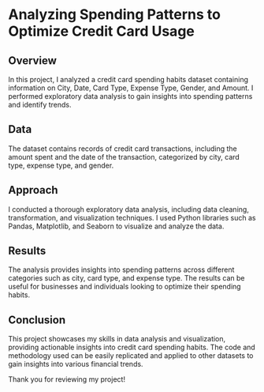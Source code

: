 # Analyzing Spending Patterns to Optimize Credit Card Usage
## Overview
In this project, I analyzed a credit card spending habits dataset containing information on City, Date, Card Type, Expense Type, Gender, and Amount. I performed exploratory data analysis to gain insights into spending patterns and identify trends.

## Data
The dataset contains records of credit card transactions, including the amount spent and the date of the transaction, categorized by city, card type, expense type, and gender.

## Approach
I conducted a thorough exploratory data analysis, including data cleaning, transformation, and visualization techniques. I used Python libraries such as Pandas, Matplotlib, and Seaborn to visualize and analyze the data.

## Results
The analysis provides insights into spending patterns across different categories such as city, card type, and expense type. The results can be useful for businesses and individuals looking to optimize their spending habits.

## Conclusion
This project showcases my skills in data analysis and visualization, providing actionable insights into credit card spending habits. The code and methodology used can be easily replicated and applied to other datasets to gain insights into various financial trends.

Thank you for reviewing my project!
